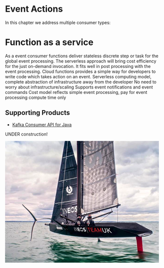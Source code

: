 # Event Actions
In this chapter we address multiple consumer types:

# Function as a service
As a event consumer functions deliver stateless discrete step or task for the global event processing. The serverless approach will bring cost efficiency for the just on-demand invocation. It fits well in post processing with the event processing.
Cloud functions provides a simple way for developers to write code which takes action on an event.
Serverless computing model, complete abstraction of infrastructure away from the developer
No need to worry about infrastructure/scaling
Supports event notifications and event commands
Cost model reflects simple event processing, pay for event processing compute time only


## Supporting Products

* [Kafka Consumer API for Java](https://kafka.apache.org/10/javadoc/org/apache/kafka/clients/consumer/package-summary.html)

UNDER construction!

![](../under-construction.png)
